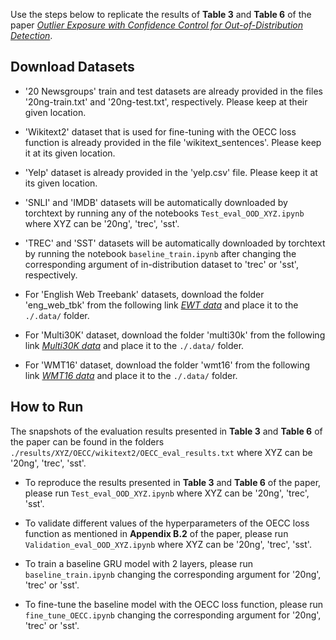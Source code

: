 Use the steps below to replicate the results of <b>Table 3</b> and <b>Table 6</b> of the paper [_Outlier Exposure with Confidence Control for Out-of-Distribution Detection_](https://arxiv.org/abs/1906.03509).

## Download Datasets
* '20 Newsgroups' train and test datasets are already provided in the files '20ng-train.txt' and '20ng-test.txt', respectively. Please keep at their given location. 

* 'Wikitext2' dataset that is used for fine-tuning with the OECC loss function is already provided in the file 'wikitext_sentences'. Please keep it at its given location.

* 'Yelp' dataset is already provided in the 'yelp.csv' file. Please keep it at its given location.

* 'SNLI' and 'IMDB' datasets will be automatically downloaded by torchtext by running any of the notebooks `Test_eval_OOD_XYZ.ipynb` where XYZ can be '20ng', 'trec', 'sst'.

* 'TREC' and 'SST' datasets will be automatically downloaded by torchtext by running the notebook `baseline_train.ipynb` after changing the corresponding argument of in-distribution dataset to 'trec' or 'sst', respectively.

* For 'English Web Treebank' datasets, download the folder 'eng_web_tbk' from the following link [_EWT data_](https://www.dropbox.com/sh/gnzxsq5m39qknkb/AAAa6rWqaJIDM_pnjYKN0yD2a?dl=0) and place it to the `./.data/` folder.

* For 'Multi30K' dataset, download the folder 'multi30k' from the following link [_Multi30K data_](https://www.dropbox.com/sh/gnzxsq5m39qknkb/AAAa6rWqaJIDM_pnjYKN0yD2a?dl=0) and place it to the `./.data/` folder.

* For 'WMT16' dataset, download the folder 'wmt16' from the following link [_WMT16 data_](https://www.dropbox.com/sh/gnzxsq5m39qknkb/AAAa6rWqaJIDM_pnjYKN0yD2a?dl=0) and place it to the `./.data/` folder.


## How to Run
The snapshots of the evaluation results presented in <b>Table 3</b> and <b>Table 6</b> of the paper can be found in the folders `./results/XYZ/OECC/wikitext2/OECC_eval_results.txt` where XYZ can be '20ng', 'trec', 'sst'. 

* To reproduce the results presented in <b>Table 3</b> and <b>Table 6</b> of the paper, please run `Test_eval_OOD_XYZ.ipynb` where XYZ can be '20ng', 'trec', 'sst'. 

* To validate different values of the hyperparameters of the OECC loss function as mentioned in <b>Appendix B.2</b> of the paper, please run `Validation_eval_OOD_XYZ.ipynb` where XYZ can be '20ng', 'trec', 'sst'. 

* To train a baseline GRU model with 2 layers, please run `baseline_train.ipynb` changing the corresponding argument for '20ng', 'trec' or 'sst'.

* To fine-tune the baseline model with the OECC loss function, please run `fine_tune_OECC.ipynb` changing the corresponding argument for '20ng', 'trec' or 'sst'.
